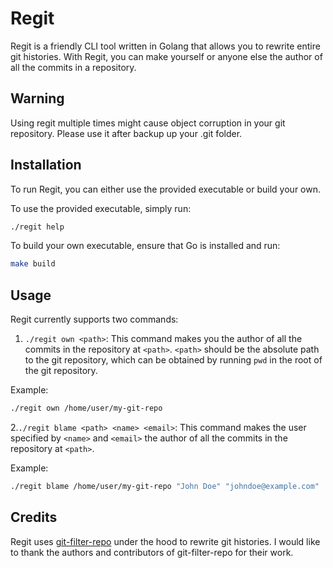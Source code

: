 
# Regit

Regit is a friendly CLI tool written in Golang that allows you to rewrite entire git histories. With Regit, you can make yourself or anyone else the author of all the commits in a repository.

## Warning
Using regit multiple times might cause object corruption in your git repository. Please use it after backup up your .git folder.

## Installation

To run Regit, you can either use the provided executable or build your own. 

To use the provided executable, simply run:

```bash
./regit help
```

To build your own executable, ensure that Go is installed and run:
    
```bash
make build
```

## Usage
Regit currently supports two commands:
1. `./regit own <path>`: This command makes you the author of all the commits in the repository at `<path>`. `<path>` should be the absolute path to the git repository, which can be obtained by running `pwd` in the root of the git repository.

Example:
```bash
./regit own /home/user/my-git-repo
```
2.`./regit blame <path> <name> <email>`: This command makes the user specified by `<name>` and `<email>` the author of all the commits in the repository at `<path>`.

Example:
```bash
./regit blame /home/user/my-git-repo "John Doe" "johndoe@example.com"
```

## Credits
Regit uses [git-filter-repo](https://github.com/newren/git-filter-repo) under the hood to rewrite git histories. I would like to thank the authors and contributors of git-filter-repo for their work. 